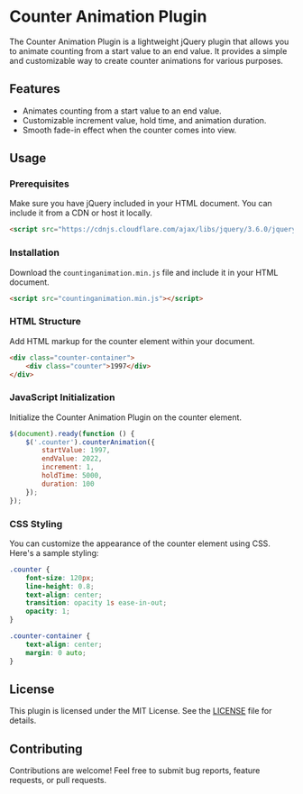 # Counter Animation Plugin

The Counter Animation Plugin is a lightweight jQuery plugin that allows you to animate counting from a start value to an end value. It provides a simple and customizable way to create counter animations for various purposes.

## Features

- Animates counting from a start value to an end value.
- Customizable increment value, hold time, and animation duration.
- Smooth fade-in effect when the counter comes into view.

## Usage

### Prerequisites

Make sure you have jQuery included in your HTML document. You can include it from a CDN or host it locally.

```html
<script src="https://cdnjs.cloudflare.com/ajax/libs/jquery/3.6.0/jquery.min.js"></script>
```

### Installation

Download the `countinganimation.min.js` file and include it in your HTML document.

```html
<script src="countinganimation.min.js"></script>
```

### HTML Structure

Add HTML markup for the counter element within your document.

```html
<div class="counter-container">
    <div class="counter">1997</div>
</div>
```

### JavaScript Initialization

Initialize the Counter Animation Plugin on the counter element.

```javascript
$(document).ready(function () {
    $('.counter').counterAnimation({
        startValue: 1997,
        endValue: 2022,
        increment: 1,
        holdTime: 5000,
        duration: 100
    });
});
```

### CSS Styling

You can customize the appearance of the counter element using CSS. Here's a sample styling:

```css
.counter {
    font-size: 120px;
    line-height: 0.8;
    text-align: center;
    transition: opacity 1s ease-in-out;
    opacity: 1;
}

.counter-container {
    text-align: center;
    margin: 0 auto;
}
```

## License

This plugin is licensed under the MIT License. See the [LICENSE](https://opensource.org/license/mit/) file for details.

## Contributing

Contributions are welcome! Feel free to submit bug reports, feature requests, or pull requests.

